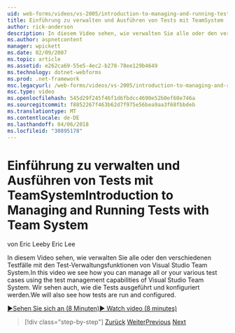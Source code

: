 ```yaml
---
uid: web-forms/videos/vs-2005/introduction-to-managing-and-running-tests-with-team-system
title: Einführung zu verwalten und Ausführen von Tests mit TeamSystem | Microsoft Docs
author: rick-anderson
description: In diesem Video sehen, wie verwalten Sie alle oder den verschiedenen Testfälle mit den Test-Verwaltungsfunktionen von Visual Studio Team System. Wir sehen auch...
ms.author: aspnetcontent
manager: wpickett
ms.date: 02/09/2007
ms.topic: article
ms.assetid: e262ca69-55e5-4ec2-b278-78ee129b4649
ms.technology: dotnet-webforms
ms.prod: .net-framework
msc.legacyurl: /web-forms/videos/vs-2005/introduction-to-managing-and-running-tests-with-team-system
msc.type: video
ms.openlocfilehash: 545d29f245f46f1d6fbdcc4690e52b0ef60e746a
ms.sourcegitcommit: f8852267f463b62d7f975e56bea9aa3f68fbbdeb
ms.translationtype: MT
ms.contentlocale: de-DE
ms.lasthandoff: 04/06/2018
ms.locfileid: "30895178"
---
```

<a name="introduction-to-managing-and-running-tests-with-team-system"></a><span data-ttu-id="95c39-104">Einführung zu verwalten und Ausführen von Tests mit TeamSystem</span><span class="sxs-lookup"><span data-stu-id="95c39-104">Introduction to Managing and Running Tests with Team System</span></span>
====================
<span data-ttu-id="95c39-105">von Eric Lee</span><span class="sxs-lookup"><span data-stu-id="95c39-105">by Eric Lee</span></span>

<span data-ttu-id="95c39-106">In diesem Video sehen, wie verwalten Sie alle oder den verschiedenen Testfälle mit den Test-Verwaltungsfunktionen von Visual Studio Team System.</span><span class="sxs-lookup"><span data-stu-id="95c39-106">In this video we see how you can manage all or your various test cases using the test management capabilities of Visual Studio Team System.</span></span> <span data-ttu-id="95c39-107">Wir sehen auch, wie die Tests ausgeführt und konfiguriert werden.</span><span class="sxs-lookup"><span data-stu-id="95c39-107">We will also see how tests are run and configured.</span></span>

[<span data-ttu-id="95c39-108">&#9654;Sehen Sie sich an (8 Minuten)</span><span class="sxs-lookup"><span data-stu-id="95c39-108">&#9654; Watch video (8 minutes)</span></span>](https://channel9.msdn.com/Blogs/ASP-NET-Site-Videos/introduction-to-managing-and-running-tests-with-team-system)

> [!div class="step-by-step"]
> <span data-ttu-id="95c39-109">[Zurück](introduction-to-manual-testing-with-team-system.md)
> [Weiter](measuring-the-business-value-of-ajax.md)</span><span class="sxs-lookup"><span data-stu-id="95c39-109">[Previous](introduction-to-manual-testing-with-team-system.md)
[Next](measuring-the-business-value-of-ajax.md)</span></span>
